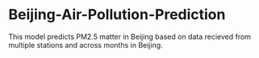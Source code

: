 # Beijing-Air-Pollution-Prediction
This model predicts PM2.5 matter in Beijing based on data recieved from multiple stations and across months in Beijing.
